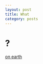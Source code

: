 ```yaml
---
layout: post
title: What
category: posts
---
```

?
==========

[on earth](http://www.nytimes.com/2013/07/27/us/san-diego-mayor-facing-charges-of-harassment-says-he-will-enter-therapy.html?pagewanted=all)
